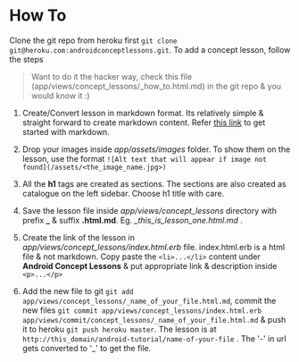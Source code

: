 # How To 

Clone the git repo from heroku first `git clone git@heroku.com:androidconceptlessons.git`. To add a concept lesson, follow the steps

> Want to do it the hacker way, check this file (app/views/concept\_lessons/\_how\_to.html.md) in the git repo & you would know it :)

1. Create/Convert lesson in markdown format. Its relatively simple & straight forward to create markdown content. Refer [this link](http://www.darkcoding.net/software/markdown-quick-reference/) to get started with markdown.

2. Drop your images inside _app/assets/images_ folder. To show them on the lesson, use the format `![Alt text that will appear if image not found](/assets/<the_image_name.jpg>)`

3. All the **h1** tags are created as sections. The sections are also created as catalogue on the left sidebar. Choose h1 title with care.

4. Save the lesson file inside *app/views/concept_lessons* directory with prefix **\_** & suffix **.html.md**. Eg. *_this_is_lesson_one.html.md* .

5. Create the link of the lesson in *app/views/concept_lessons/index.html.erb* file. index.html.erb is a html file & not markdown. Copy paste the `<li>...</li>` content under **Android Concept Lessons** & put appropriate link & description inside `<p>...</p>`

6. Add the new file to git `git add app/views/concept_lessons/_name_of_your_file.html.md`, commit the new files `git commit app/views/concept_lessons/index.html.erb app/views/commit/concept_lessons/_name_of_your_file.html.md` & push it to heroku `git push heroku master`. The lesson is at `http://this_domain/android-tutorial/name-of-your-file` . The '-' in url gets converted to '\_' to get the file.
